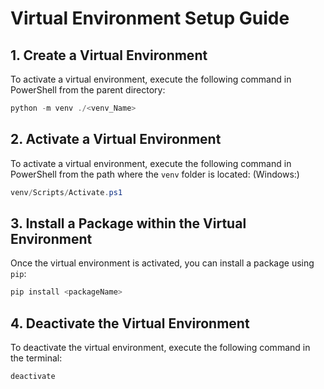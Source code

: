 # Virtual Environment Setup Guide

## 1. Create a Virtual Environment

To activate a virtual environment, execute the following command in PowerShell from the parent directory:
```powershell
python -m venv ./<venv_Name>
```


## 2. Activate a Virtual Environment

To activate a virtual environment, execute the following command in PowerShell from the path where the `venv` folder is located:
(Windows:)
```powershell
venv/Scripts/Activate.ps1
```


## 3. Install a Package within the Virtual Environment

Once the virtual environment is activated, you can install a package using `pip`:

```powershell
pip install <packageName>
```


## 4. Deactivate the Virtual Environment
To deactivate the virtual environment, execute the following command in the terminal:
```powershell
deactivate
```



